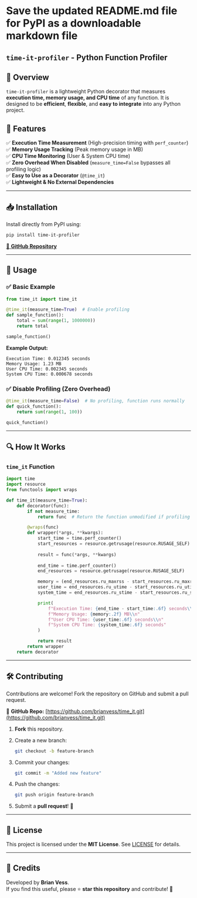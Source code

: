 # Save the updated README.md file for PyPI as a downloadable markdown file

## `time-it-profiler` - Python Function Profiler

## 🚀 Overview

`time-it-profiler` is a lightweight Python decorator that measures **execution time, memory usage, and CPU time** of any function. It is designed to be **efficient**, **flexible**, and **easy to integrate** into any Python project.

## 📌 Features

✅ **Execution Time Measurement** (High-precision timing with `perf_counter`)  
✅ **Memory Usage Tracking** (Peak memory usage in MB)  
✅ **CPU Time Monitoring** (User & System CPU time)  
✅ **Zero Overhead When Disabled** (`measure_time=False` bypasses all profiling logic)  
✅ **Easy to Use as a Decorator** (`@time_it`)  
✅ **Lightweight & No External Dependencies**  

---

## 📥 Installation

Install directly from PyPI using:

```bash
pip install time-it-profiler
```

[📂 **GitHub Repository**](https://github.com/brianvess/time_it.git)

---

## 📖 Usage

### ✅ **Basic Example**

```python
from time_it import time_it

@time_it(measure_time=True)  # Enable profiling
def sample_function():
    total = sum(range(1, 1000000))
    return total

sample_function()
```

**Example Output:**

```
Execution Time: 0.012345 seconds
Memory Usage: 1.23 MB
User CPU Time: 0.002345 seconds
System CPU Time: 0.000678 seconds
```

### ✅ **Disable Profiling (Zero Overhead)**

```python
@time_it(measure_time=False)  # No profiling, function runs normally
def quick_function():
    return sum(range(1, 100))

quick_function()
```

---

## 🔍 How It Works

### **`time_it` Function**

```python
import time
import resource
from functools import wraps

def time_it(measure_time=True):
    def decorator(func):
        if not measure_time:
            return func  # Return the function unmodified if profiling is disabled

        @wraps(func)
        def wrapper(*args, **kwargs):
            start_time = time.perf_counter()
            start_resources = resource.getrusage(resource.RUSAGE_SELF)
            
            result = func(*args, **kwargs)
            
            end_time = time.perf_counter()
            end_resources = resource.getrusage(resource.RUSAGE_SELF)

            memory = (end_resources.ru_maxrss - start_resources.ru_maxrss) / 1024  # Convert KB to MB
            user_time = end_resources.ru_utime - start_resources.ru_utime
            system_time = end_resources.ru_stime - start_resources.ru_stime

            print(
                f"Execution Time: {end_time - start_time:.6f} seconds\\n"
                f"Memory Usage: {memory:.2f} MB\\n"
                f"User CPU Time: {user_time:.6f} seconds\\n"
                f"System CPU Time: {system_time:.6f} seconds"
            )

            return result
        return wrapper
    return decorator
```

---

## 🛠️ Contributing

Contributions are welcome! Fork the repository on GitHub and submit a pull request.

🔗 **GitHub Repo:** [https://github.com/brianvess/time_it.git](https://github.com/brianvess/time_it.git)

1. **Fork** this repository.
2. Create a new branch:  

   ```bash
   git checkout -b feature-branch
   ```

3. Commit your changes:  

   ```bash
   git commit -m "Added new feature"
   ```

4. Push the changes:  

   ```bash
   git push origin feature-branch
   ```

5. Submit a **pull request**! 🎉

---

## 📜 License

This project is licensed under the **MIT License**. See [LICENSE](LICENSE) for details.

---

## 🌟 Credits

Developed by **Brian Vess**.  
If you find this useful, please ⭐ **star this repository** and contribute! 🚀
